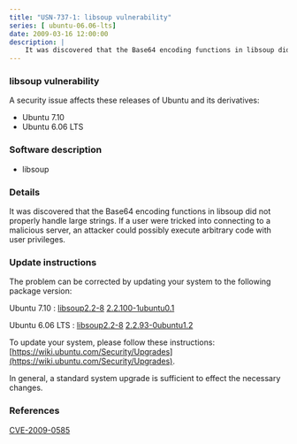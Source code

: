 ```yaml
---
title: "USN-737-1: libsoup vulnerability"
series: [ ubuntu-06.06-lts]
date: 2009-03-16 12:00:00
description: |
    It was discovered that the Base64 encoding functions in libsoup did not properly handle large strings. If a user were tricked into connecting to a malicious server, an attacker could possibly execute arbitrary code with user privileges. 
--- 
```

 
### libsoup vulnerability

A security issue affects these releases of Ubuntu and its derivatives:

* Ubuntu 7.10
* Ubuntu 6.06 LTS

### Software description

* libsoup 

### Details

It was discovered that the Base64 encoding functions in libsoup did not properly handle large strings. If a user were tricked into connecting to a malicious server, an attacker could possibly execute arbitrary code with user privileges. 

### Update instructions

The problem can be corrected by updating your system to the following package version:

Ubuntu 7.10
 : [libsoup2.2-8](https://launchpad.net/ubuntu/+source/libsoup) <span> [2.2.100-1ubuntu0.1](https://launchpad.net/ubuntu/+source/libsoup/2.2.100-1ubuntu0.1) </span> 

Ubuntu 6.06 LTS
 : [libsoup2.2-8](https://launchpad.net/ubuntu/+source/libsoup) <span> [2.2.93-0ubuntu1.2](https://launchpad.net/ubuntu/+source/libsoup/2.2.93-0ubuntu1.2) </span> 

To update your system, please follow these instructions: [https://wiki.ubuntu.com/Security/Upgrades](https://wiki.ubuntu.com/Security/Upgrades).

In general, a standard system upgrade is sufficient to effect the necessary changes. 

### References

 [CVE-2009-0585](http://people.ubuntu.com/~ubuntu-security/cve/CVE-2009-0585)
 
